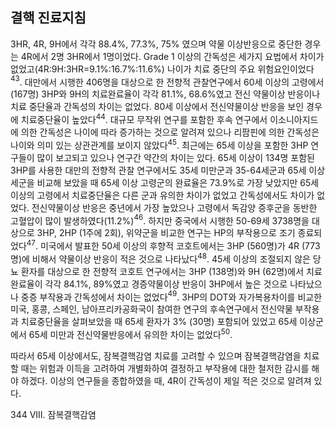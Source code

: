 ## 결핵 진료지침

3HR, 4R, 9H에서 각각 88.4%, 77.3%, 75% 였으며 약물 이상반응으로 중단한 경우는 4R에서 2명 3HR에서 1명이었다. Grade 1 이상의 간독성은 세가지 요법에서 차이가 없었고(4R:9H:3HR=9.1%:16.7%:11.6%) 나이가 치료 중단의 주요 위험요인이었다$^{43}$. 대만에서 시행한 406명을 대상으로 한 전향적 관찰연구에서 60세 이상의 고령에서(167명) 3HP와 9H의 치료완료율이 각각 81.1%, 68.6%였고 전신 약물이상 반응이나 치료 중단율과 간독성의 차이는 없었다. 80세 이상에서 전신약물이상 반응을 보인 경우에 치료중단율이 높았다$^{44}$. 대규모 무작위 연구를 포함한 후속 연구에서 이소니아지드에 의한 간독성은 나이에 따라 증가하는 것으로 알려져 있으나 리팜핀에 의한 간독성은 나이와 의미 있는 상관관계를 보이지 않았다$^{45}$. 최근에는 65세 이상을 포함한 3HP 연구들이 많이 보고되고 있으나 연구간 약간의 차이는 있다. 65세 이상이 134명 포함된 3HP를 사용한 대만의 전향적 관찰 연구에서도 35세 미만군과 35-64세군과 65세 이상 세군을 비교해 보았을 때 65세 이상 고령군의 완료율은 73.9%로 가장 낮았지만 65세 이상의 고령에서 치료중단율은 다른 군과 유의한 차이가 없었고 간독성에서도 차이가 없었다. 전신약물이상 반응은 중년에서 가장 높았으나 고령에서 독감양 증후군을 동반한 고혈압이 많이 발생하였다(11.2%)$^{46}$. 하지만 중국에서 시행한 50-69세 3738명을 대상으로 3HP, 2HP (1주에 2회), 위약군을 비교한 연구는 HP의 부작용으로 조기 종료되었다$^{47}$. 미국에서 발표한 50세 이상의 후향적 코호트에서는 3HP (560명)가 4R (773명)에 비해서 약물이상 반응이 적은 것으로 나타났다$^{48}$. 45세 이상의 조절되지 않은 당뇨 환자를 대상으로 한 전향적 코호트 연구에서는 3HP (138명)와 9H (62명)에서 치료 완료율이 각각 84.1%, 89%였고 경증약물이상 반응이 3HP에서 높은 것으로 나타났으나 중증 부작용과 간독성에서 차이는 없었다$^{49}$. 3HP의 DOT와 자가복용차이를 비교한 미국, 홍콩, 스페인, 남아프리카공화국이 참여한 연구의 후속연구에서 전신약물 부작용과 치료중단율을 살펴보았을 때 65세 환자가 3% (30명) 포함되어 있었고 65세 이상군에서 65세 미만과 전신약물반응에서 유의한 차이는 없었다$^{50}$.

따라서 65세 이상에서도, 잠복결핵감염 치료를 고려할 수 있으며 잠복결핵감염을 치료할 때는 위험과 이득을 고려하여 개별화하여 결정하고 부작용에 대한 철저한 감시를 해야 하겠다. 이상의 연구들을 종합하였을 때, 4R이 간독성이 제일 적은 것으로 알려져 있다.

<PAGE>344
VIII. 잠복결핵감염